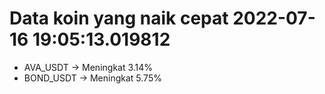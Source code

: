 # Data koin yang naik cepat 2022-07-16 19:05:13.019812

* AVA_USDT -> Meningkat 3.14%
* BOND_USDT -> Meningkat 5.75%
